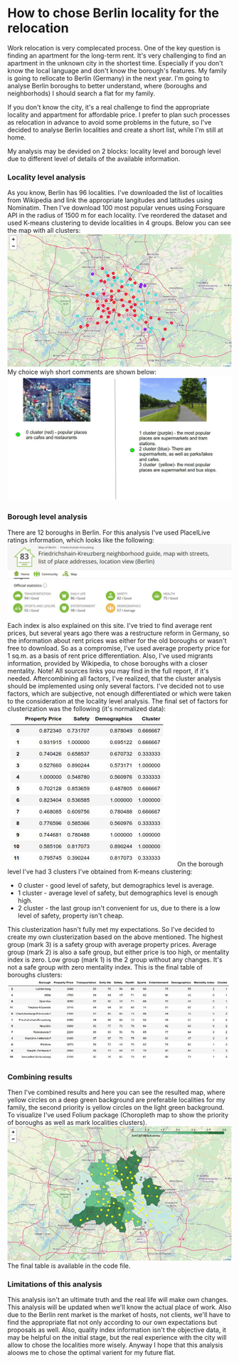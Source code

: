 <h1>How to chose Berlin locality for the relocation</h1>
<p>Work relocation is very complecated process. One of the key question is finding an apartment for the long-term rent.
It's very challenging to find an apartment in the unknown city in the shortest time. Especially if you don't know the local language and don't know the borough's features. 
My family is going to rellocate to Berlin (Germany) in the next year. I'm going to analyse Berlin boroughs to better understand, where (boroughs and neighborhods) I should search a flat for my family.</p>
<p>If you don't know the city, it's a real challenge to find the appropriate locality and appartment for affordable price. I prefer to plan such processes as relocation in advance to avoid some problems in the future, so I've decided to analyse Berlin localities and create a short list, while I'm still at home.<p>
<p> My analysis may be devided on 2 blocks: locality level and borough level due to different level of details of the available information.<p>

<h3> Locality level analysis</h3>
As you know, Berlin has 96 localities. I've downloaded the list of localities from Wikipedia and link the appropriate langitudes and latitudes using Nominatim. Then I've download 100 most popular venues using Forsquare API in the radius of 1500 m for each locality. I've reordered the dataset and used K-means clustering to devide localities in 4 groups. Below you can see the map with all clusters:
<img src='localities.jpg'>
My choice wiyh short comments are shown below:
<img src='local_choice.jpg'>

<h3> Borough level analysis</h3>
There are 12 boroughs in Berlin. 
For this analysis I've used PlaceILive ratings information, which looks like the following:
<img src='ratings.jpg'>
Each index is also explained on this site.
I've tried to find average rent prices, but several years ago there was a restructure reform in Germany, so the information about rent prices was either for the old boroughs or wasn't free to download. So as a compromise, I've used average property price for 1 sq.m. as a basis of rent price differentiation.
Also, I've used migrants information, provided by Wikipedia, to chose boroughs with a closer mentality.
Note! All sources links you may find in the full report, if it's needed.
Aftercombining all factors, I've realized, that the cluster analysis should be implemented using only several factors. I've decided not to use factors, which are subjective, not enough differentiated or which were taken to the consideration at the locality level analysis. 
The final set of factors for clusterization was the following (it's normalized data):
<img src='factors.jpg'>
On the borough level I've had 3 clusters I've obtained from K-means clustering:
<ul>
	<li>0 cluster - good level of safety, but demographics level is average.</li>
	<li>1 cluster - average level of safety, but demographics level is enough high.</li>
	<li>2 cluster - the last group isn't convenient for us, due to there is a low level of safety, property isn't cheap.
</ul>
This clusterization hasn't fully met my expectations. So I've decided to create my own clusterization based on the above mentioned.
The highest group (mark 3) is a safety group with average property prices.
Average group (mark 2) is also a safe group, but either price is too high, or mentality index is zero.
Low group (mark 1) is the 2 group without any changes. It's not a safe group with zero mentality index.
This is the final table of boroughs clusters:
<img src='boroughs.jpg'>

<h3> Combining results</h3>
Then I've combined results and here you can see the resulted map, where yellow circles on a deep green background are preferable localities for my family, the second priority is yellow circles on the light green background. To visualize I've used Folium package (Choropleth map to show the priority of boroughs as well as mark localities clusters). 
<img src='final_map.jpg'>
The final table is available in the code file.

<h3>Limitations of this analysis</h3> 
This analysis isn't an ultimate truth and the real life will make own changes. This analysis will be updated when we'll know the actual place of work. Also due to the Berlin rent market is the market of hosts, not clients, we'll have to find the appropriate flat not only according to our own expectations but proposals as well. Also, quality index information isn't the objective data, it may be helpful on the initial stage, but the real experience with the city will allow to chose the localities more wisely. Anyway I hope that this analysis aloows me to chose the optimal varient for my future flat.
